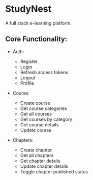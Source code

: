 # StudyNest

A full stack e-learning platform.

## Core Functionality:

- Auth:

  - Register
  - Login
  - Refresh access tokens
  - Logout
  - Profile

- Course:

  - Create course
  - Get course categories
  - Get all courses
  - Get courses by category
  - Get course details
  - Update course

- Chapters:
  - Create chapter
  - Get all chapters
  - Get chapter details
  - Update chapter details
  - Toggle chapter published status
